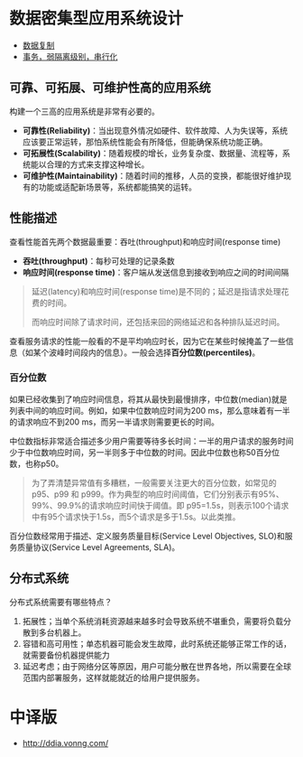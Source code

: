 # 数据密集型应用系统设计

- [数据复制](data-duplication.md)
- [事务，弱隔离级别，串行化](transaction.md)

## 可靠、可拓展、可维护性高的应用系统

构建一个三高的应用系统是非常有必要的。

- **可靠性(Reliability)**：当出现意外情况如硬件、软件故障、人为失误等，系统应该要正常运转，那怕系统性能会有所降低，但能确保系统功能正确。
- **可拓展性(Scalability)**：随着规模的增长，业务复杂度、数据量、流程等，系统能以合理的方式来支撑这种增长。
- **可维护性(Maintainability)**：随着时间的推移，人员的变换，都能很好维护现有的功能或适配新场景等，系统都能搞笑的运转。

## 性能描述

查看性能首先两个数据最重要：吞吐(throughput)和响应时间(response time)

- **吞吐(throughput)**：每秒可处理的记录条数
- **响应时间(response time)**：客户端从发送信息到接收到响应之间的时间间隔

> 延迟(latency)和响应时间(response time)是不同的；延迟是指请求处理花费的时间。
>
> 而响应时间除了请求时间，还包括来回的网络延迟和各种排队延迟时间。

查看服务请求的性能一般看的不是平均响应时长，因为它在某些时候掩盖了一些信息（如某个波峰时间段内的信息）。一般会选择**百分位数(percentiles)**。

### 百分位数

如果已经收集到了响应时间信息，将其从最快到最慢排序，中位数(median)就是列表中间的响应时间。例如，如果中位数响应时间为200 ms，那么意味着有一半的请求响应不到200 ms，而另一半请求则需要更长的时间。

中位数指标非常适合描述多少用户需要等待多长时间：一半的用户请求的服务时间少于中位数响应时间，另一半则多于中位数的时间。因此中位数也称50百分位数，也称p50。

> 为了弄清楚异常值有多糟糕，一般需要关注更大的百分位数，如常见的 p95、p99 和 p999。作为典型的响应时间阈值，它们分别表示有95%、99%、99.9%的请求响应时间快于阈值。即 p95=1.5s，则表示100个请求中有95个请求快于1.5s，而5个请求是多于1.5s。以此类推。

百分位数经常用于描述、定义服务质量目标(Service Level Objectives, SLO)和服务质量协议(Service Level Agreements, SLA)。

## 分布式系统

分布式系统需要有哪些特点？

1. 拓展性；当单个系统消耗资源越来越多时会导致系统不堪重负，需要将负载分散到多台机器上。
2. 容错和高可用性；单态机器可能会发生故障，此时系统还能够正常工作的话，就需要备份机器提供能力
3. 延迟考虑；由于网络分区等原因，用户可能分散在世界各地，所以需要在全球范围内部署服务，这样就能就近的给用户提供服务。

# 中译版

- http://ddia.vonng.com/

